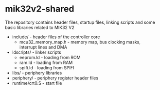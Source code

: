 # mik32v2-shared

The repository contains header files, startup files, linking scripts and some basic libraries related to MIK32 V2

  * include/ - header files of the controller core
    * mcu32_memory_map.h - memory map, bus clocking masks, interrupt lines and DMA
  * ldscripts/ - linker scripts
    * eeprom.ld - loading from ROM
    * ram.ld - loading from RAM
    * spifi.ld - loading from SPIFI
  * libs/ - periphery libraries
  * periphery/ - periphery register header files
  * runtime/crt0.S - start file
